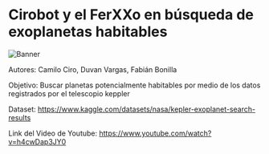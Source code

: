 # Cirobot y el FerXXo en búsqueda de exoplanetas habitables

![Banner](https://user-images.githubusercontent.com/98864594/190227154-5cf2b7a6-60a1-46a9-a70c-2a7ae7c83dff.jpeg)

Autores: Camilo Ciro, Duvan Vargas, Fabián Bonilla

Objetivo: Buscar planetas potencialmente habitables por medio de los datos registrados por el telescopio keppler

Dataset: https://www.kaggle.com/datasets/nasa/kepler-exoplanet-search-results

Link del Video de Youtube: https://www.youtube.com/watch?v=h4cwDap3JY0
